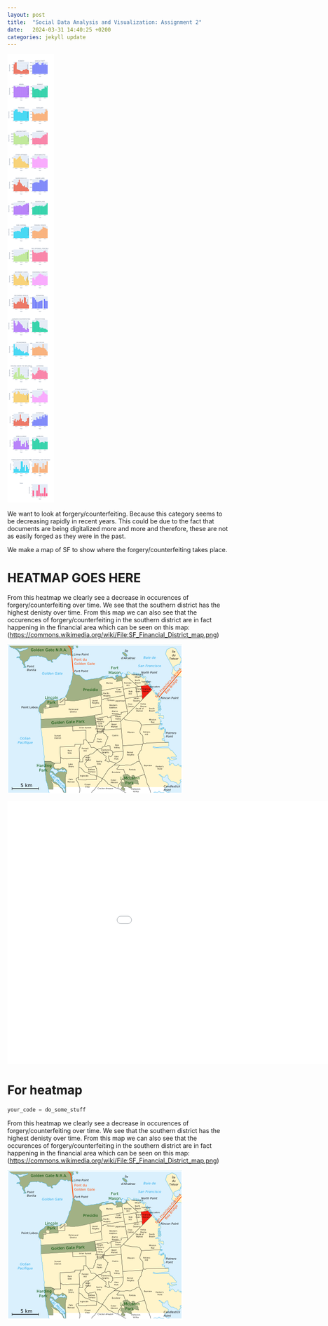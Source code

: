 ```yaml
---
layout: post
title:  "Social Data Analysis and Visualization: Assignment 2"
date:   2024-03-31 14:40:25 +0200
categories: jekyll update
---
```



![Placeholder Screenshot](/assets/images/newplot.png)


We want to look at forgery/counterfeiting. Because this category seems to be decreasing rapidly in recent years. This could be due to the fact that documents are being digitalized more and more and therefore, these are not as easily forged as they were in the past.


We make a map of SF to show where the forgery/counterfeiting takes place.

# HEATMAP GOES HERE

From this heatmap we clearly see a decrease in occurences of forgery/counterfeiting over time. We see that the southern district has the highest denisty over time. From this map we can also see that the occurences of forgery/counterfeiting in the southern district are in fact happening in the financial area which can be seen on this map: (https://commons.wikimedia.org/wiki/File:SF_Financial_District_map.png)

![Heatmap of San Fransisco Financial Districs](/assets/images/SF_Financial_District_map.png)


<embed 
       type="text/html" 
       src="/assets/html/forgery_trend.html"
       width="1100"
       height="600"
       >



# For heatmap
```python 
your_code = do_some_stuff
```
From this heatmap we clearly see a decrease in occurences of forgery/counterfeiting over time. We see that the southern district has the highest denisty over time. From this map we can also see that the occurences of forgery/counterfeiting in the southern district are in fact happening in the financial area which can be seen on this map: (https://commons.wikimedia.org/wiki/File:SF_Financial_District_map.png)

![Heatmap of San Fransisco Financial Districs](/assets/images/SF_Financial_District_map.png)
